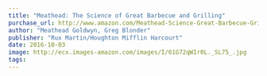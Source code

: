 ```yaml
---
title: "Meathead: The Science of Great Barbecue and Grilling"
purchase_url: http://www.amazon.com/Meathead-Science-Great-Barbecue-Grilling/dp/054401846X%3FSubscriptionId%3DAKIAIVZLK2PABGQI2KAQ%26tag%3Deverrail-20%26linkCode%3Dxm2%26camp%3D2025%26creative%3D165953%26creativeASIN%3D054401846X
author: "Meathead Goldwyn, Greg Blonder"
publisher: "Rux Martin/Houghton Mifflin Harcourt"
date: 2016-10-03
image: http://ecx.images-amazon.com/images/I/61G72qWIr0L._SL75_.jpg
tags:
---
```



